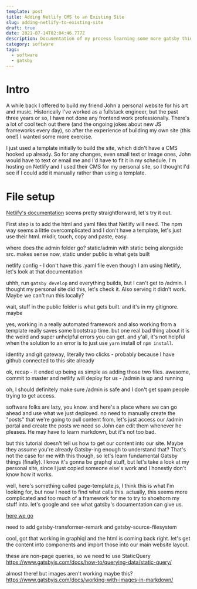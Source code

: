 ```yaml
---
template: post
title: Adding Netlify CMS to an Existing Site
slug: adding-netlify-to-existing-site
draft: true
date: 2021-07-14T02:04:46.777Z
description: Documentation of my process learning some more gatsby things
category: software
tags:
  - software
  - gatsby
---
```

# Intro
A while back I offered to build my friend John a personal website for his art and music. Historically I've worked as a fullstack engineer, but the past three years or so, I have not done any frontend work professionally. There's a lot of cool tech out there (and the ongoing jokes about new JS frameworks every day), so after the experience of building my own site (this one!) I wanted some more exercise. 

I just used a template initially to build the site, which didn't have a CMS hooked up already. So for any changes, even small text or image ones, John would have to text or email me and I'd have to fit it in my schedule. I'm hosting on Netlify and I used their CMS for my personal site, so I thought I'd see if I could add it manually rather than using a template.

# File setup
[Netlify's documentation](https://www.netlifycms.org/docs/add-to-your-site/) seems pretty straightforward, let's try it out.

First step is to add the html and yaml files that Netlify will need. The npm way seems a little overcomplicated and I don't have a template, let's just use their html. mkdir, touch, copy and paste, easy.

where does the admin folder go? static/admin with static being alongside src. makes sense now, static under public is what gets built

netlify config - I don't have this .yaml file even though I am using Netlify, let's look at that documentation

uhhh, run `gatsby develop` and everything builds, but I can't get to /admin. I thought my personal site did this, let's check it. Also serving it didn't work. Maybe we can't run this locally?

wait, stuff in the public folder is what gets built. and it's in my gitignore. maybe 

yes, working in a really automated framework and also working from a template really saves some bootstrap time. but one real bad thing about it is the weird and super unhelpful errors you can get. and y'all, it's not helpful when the solution to an error is to just use `yarn` install of `npm install`.

identity and git gateway, literally two clicks - probably because I have github connected to this site already

ok, recap - it ended up being as simple as adding those two files. awesome, commit to master and netlify will deploy for us - /admin is up and running

oh, I should definitely make sure /admin is safe and I don't get spam people trying to get access.

software folks are lazy, you know. and here's a place where we can go ahead and use what we just deployed. no need to manually create the "posts" that we're going to pull content from, let's just access our /admin portal and create the posts we need so John can edit them whenever he pleases. He may have to learn markdown, but it's not too bad.

but this tutorial doesn't tell us how to get our content into our site. Maybe they assume you're already Gatsby-ing enough to understand that? That's not the case for me with this though, so let's learn fundamental Gatsby things (finally). I know it's gonna be graphql stuff, but let's take a look at my personal site, since I just copied someone else's work and I honestly don't know how it works.

well, here's something called page-template.js, I think this is what I'm looking for, but now I need to find what calls this. actually, this seems more complicated and too much of a framework for me to try to shoehorn my stuff into. let's google and see what gatsby's documentation can give us.

[here we go](https://www.gatsbyjs.com/docs/how-to/routing/adding-markdown-pages/)

need to add gatsby-transformer-remark and gatsby-source-filesystem

cool, got that working in graphiql and the html is coming back right. let's get the content into components and import those into our main website layout.

these are non-page queries, so we need to use StaticQuery
https://www.gatsbyjs.com/docs/how-to/querying-data/static-query/

almost there! but images aren't working
maybe this? https://www.gatsbyjs.com/docs/working-with-images-in-markdown/


